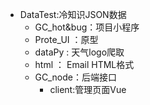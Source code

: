 - DataTest:冷知识JSON数据
 	 -  GC_hot&bug：项目小程序	
 	 -  Prote_UI ：原型
 	 -  dataPy  : 天气logo爬取
 	 -  html ： Email HTML格式
 	 -  GC_node：后端接口
		 - client:管理页面Vue 
